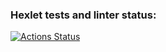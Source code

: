 ### Hexlet tests and linter status:
[![Actions Status](https://github.com/Nekronchik/php-project-45/actions/workflows/hexlet-check.yml/badge.svg)](https://github.com/Nekronchik/php-project-45/actions)